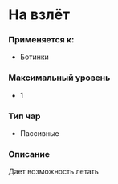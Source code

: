 # На взлёт

### Применяется к:

* Ботинки

### Максимальный уровень&#x20;

* 1

### Тип чар

* Пассивные

### Описание&#x20;

Дает возможность летать
